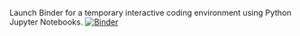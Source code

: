 Launch Binder for a temporary interactive coding environment using Python Jupyter Notebooks. [![Binder](https://mybinder.org/badge_logo.svg)](https://mybinder.org/v2/gh/cbassim/Statistical-Computing-Sandbox-McMaster/HEAD)
